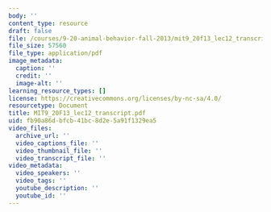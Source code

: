 ```yaml
---
body: ''
content_type: resource
draft: false
file: /courses/9-20-animal-behavior-fall-2013/mit9_20f13_lec12_transcript.pdf
file_size: 57560
file_type: application/pdf
image_metadata:
  caption: ''
  credit: ''
  image-alt: ''
learning_resource_types: []
license: https://creativecommons.org/licenses/by-nc-sa/4.0/
resourcetype: Document
title: MIT9_20F13_lec12_transcript.pdf
uid: fb90a86d-bfcb-41bc-8d2e-5a91f1329ea5
video_files:
  archive_url: ''
  video_captions_file: ''
  video_thumbnail_file: ''
  video_transcript_file: ''
video_metadata:
  video_speakers: ''
  video_tags: ''
  youtube_description: ''
  youtube_id: ''
---
```

